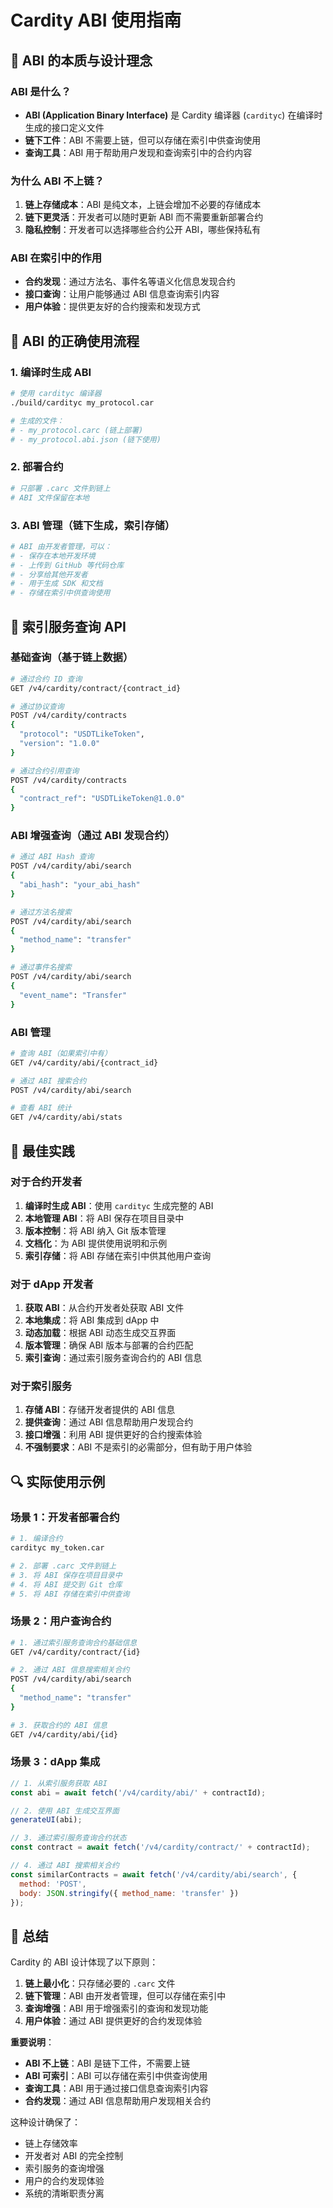 # Cardity ABI 使用指南

## 🎯 **ABI 的本质与设计理念**

### **ABI 是什么？**
- **ABI (Application Binary Interface)** 是 Cardity 编译器 (`cardityc`) 在编译时生成的接口定义文件
- **链下工件**：ABI 不需要上链，但可以存储在索引中供查询使用
- **查询工具**：ABI 用于帮助用户发现和查询索引中的合约内容

### **为什么 ABI 不上链？**
1. **链上存储成本**：ABI 是纯文本，上链会增加不必要的存储成本
2. **链下更灵活**：开发者可以随时更新 ABI 而不需要重新部署合约
3. **隐私控制**：开发者可以选择哪些合约公开 ABI，哪些保持私有

### **ABI 在索引中的作用**
- **合约发现**：通过方法名、事件名等语义化信息发现合约
- **接口查询**：让用户能够通过 ABI 信息查询索引内容
- **用户体验**：提供更友好的合约搜索和发现方式

## 🔧 **ABI 的正确使用流程**

### **1. 编译时生成 ABI**
```bash
# 使用 cardityc 编译器
./build/cardityc my_protocol.car

# 生成的文件：
# - my_protocol.carc (链上部署)
# - my_protocol.abi.json (链下使用)
```

### **2. 部署合约**
```bash
# 只部署 .carc 文件到链上
# ABI 文件保留在本地
```

### **3. ABI 管理（链下生成，索引存储）**
```bash
# ABI 由开发者管理，可以：
# - 保存在本地开发环境
# - 上传到 GitHub 等代码仓库
# - 分享给其他开发者
# - 用于生成 SDK 和文档
# - 存储在索引中供查询使用
```

## 📡 **索引服务查询 API**

### **基础查询（基于链上数据）**
```bash
# 通过合约 ID 查询
GET /v4/cardity/contract/{contract_id}

# 通过协议查询
POST /v4/cardity/contracts
{
  "protocol": "USDTLikeToken",
  "version": "1.0.0"
}

# 通过合约引用查询
POST /v4/cardity/contracts
{
  "contract_ref": "USDTLikeToken@1.0.0"
}
```

### **ABI 增强查询（通过 ABI 发现合约）**
```bash
# 通过 ABI Hash 查询
POST /v4/cardity/abi/search
{
  "abi_hash": "your_abi_hash"
}

# 通过方法名搜索
POST /v4/cardity/abi/search
{
  "method_name": "transfer"
}

# 通过事件名搜索
POST /v4/cardity/abi/search
{
  "event_name": "Transfer"
}
```

### **ABI 管理**
```bash
# 查询 ABI（如果索引中有）
GET /v4/cardity/abi/{contract_id}

# 通过 ABI 搜索合约
POST /v4/cardity/abi/search

# 查看 ABI 统计
GET /v4/cardity/abi/stats
```

## 🚀 **最佳实践**

### **对于合约开发者**
1. **编译时生成 ABI**：使用 `cardityc` 生成完整的 ABI
2. **本地管理 ABI**：将 ABI 保存在项目目录中
3. **版本控制**：将 ABI 纳入 Git 版本管理
4. **文档化**：为 ABI 提供使用说明和示例
5. **索引存储**：将 ABI 存储在索引中供其他用户查询

### **对于 dApp 开发者**
1. **获取 ABI**：从合约开发者处获取 ABI 文件
2. **本地集成**：将 ABI 集成到 dApp 中
3. **动态加载**：根据 ABI 动态生成交互界面
4. **版本管理**：确保 ABI 版本与部署的合约匹配
5. **索引查询**：通过索引服务查询合约的 ABI 信息

### **对于索引服务**
1. **存储 ABI**：存储开发者提供的 ABI 信息
2. **提供查询**：通过 ABI 信息帮助用户发现合约
3. **接口增强**：利用 ABI 提供更好的合约搜索体验
4. **不强制要求**：ABI 不是索引的必需部分，但有助于用户体验

## 🔍 **实际使用示例**

### **场景 1：开发者部署合约**
```bash
# 1. 编译合约
cardityc my_token.car

# 2. 部署 .carc 文件到链上
# 3. 将 ABI 保存在项目目录中
# 4. 将 ABI 提交到 Git 仓库
# 5. 将 ABI 存储在索引中供查询
```

### **场景 2：用户查询合约**
```bash
# 1. 通过索引服务查询合约基础信息
GET /v4/cardity/contract/{id}

# 2. 通过 ABI 信息搜索相关合约
POST /v4/cardity/abi/search
{
  "method_name": "transfer"
}

# 3. 获取合约的 ABI 信息
GET /v4/cardity/abi/{id}
```

### **场景 3：dApp 集成**
```javascript
// 1. 从索引服务获取 ABI
const abi = await fetch('/v4/cardity/abi/' + contractId);

// 2. 使用 ABI 生成交互界面
generateUI(abi);

// 3. 通过索引服务查询合约状态
const contract = await fetch('/v4/cardity/contract/' + contractId);

// 4. 通过 ABI 搜索相关合约
const similarContracts = await fetch('/v4/cardity/abi/search', {
  method: 'POST',
  body: JSON.stringify({ method_name: 'transfer' })
});
```

## 📝 **总结**

Cardity 的 ABI 设计体现了以下原则：
1. **链上最小化**：只存储必要的 `.carc` 文件
2. **链下管理**：ABI 由开发者管理，但可以存储在索引中
3. **查询增强**：ABI 用于增强索引的查询和发现功能
4. **用户体验**：通过 ABI 提供更好的合约发现体验

**重要说明**：
- **ABI 不上链**：ABI 是链下工件，不需要上链
- **ABI 可索引**：ABI 可以存储在索引中供查询使用
- **查询工具**：ABI 用于通过接口信息查询索引内容
- **合约发现**：通过 ABI 信息帮助用户发现相关合约

这种设计确保了：
- 链上存储效率
- 开发者对 ABI 的完全控制
- 索引服务的查询增强
- 用户的合约发现体验
- 系统的清晰职责分离
